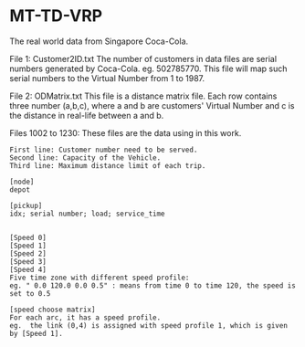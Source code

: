 # MT-TD-VRP
The real world data from Singapore Coca-Cola.

File 1: Customer2ID.txt
  The number of customers in data files are serial numbers generated by Coca-Cola. eg. 502785770.
  This file will map such serial numbers to the Virtual Number from 1 to 1987.
  
File 2: ODMatrix.txt
  This file is a distance matrix file. 
  Each row contains three number (a,b,c), where a and b are customers' Virtual Number and 
  c is the distance in real-life between a and b.
  
 Files 1002 to 1230:
    These files are the data using in this work.
   
    First line: Customer number need to be served.
    Second line: Capacity of the Vehicle.
    Third line: Maximum distance limit of each trip.
    
    [node]
    depot
    
    [pickup]
    idx; serial number; load; service_time
    
    
    [Speed 0]
    [Speed 1]
    [Speed 2]
    [Speed 3]
    [Speed 4]
    Five time zone with different speed profile: 
    eg. " 0.0 120.0 0.0 0.5" : means from time 0 to time 120, the speed is set to 0.5

    [speed choose matrix]
    For each arc, it has a speed profile.
    eg.  the link (0,4) is assigned with speed profile 1, which is given by [Speed 1].
    
  
  
